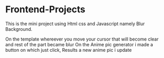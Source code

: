 # Frontend-Projects
This is the mini project using Html css and Javascript namely Blur Background.

On the template whereever you move your cursor that will become clear and rest of the part became blur
On the Anime pic generator i made a button on which just click, Results a new anime pic i update

